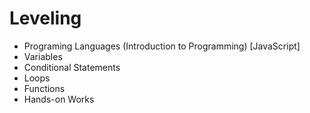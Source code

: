 # Leveling
* Programing Languages (Introduction to Programming) [JavaScript]
* Variables
* Conditional Statements
* Loops
* Functions
* Hands-on Works

